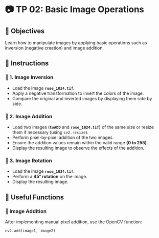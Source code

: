 # 📷 TP 02: Basic Image Operations  

## 🎯 Objectives  
Learn how to manipulate images by applying basic operations such as inversion (negative creation) and image addition.  

## 📝 Instructions  

### 🔹 1. Image Inversion  
- Load the image **`rose_1024.tif`**.  
- Apply a negative transformation to invert the colors of the image.  
- Compare the original and inverted images by displaying them side by side.  

### 🔹 2. Image Addition  
- Load two images (**`toADD`** and **`rose_1024.tif`**) of the same size or resize them if necessary (using `cv2.resize`).  
- Perform pixel-by-pixel addition of the two images.  
- Ensure the addition values remain within the valid range **(0 to 255)**.  
- Display the resulting image to observe the effects of the addition.  

### 🔹 3. Image Rotation  
- Load the image **`rose_1024.tif`**.  
- Perform a **45° rotation** on the image.  
- Display the resulting image.  

## 🔧 Useful Functions  

### 📌 Image Addition  
After implementing manual pixel addition, use the OpenCV function:  
```python
cv2.add(image1, image2)
